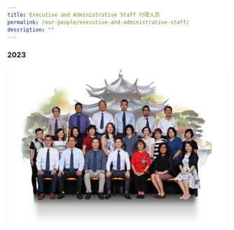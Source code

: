 ```yaml
---
title: Executive and Administrative Staff 行政人员
permalink: /our-people/executive-and-administrative-staff/
description: ""
---
```

### 2023
![](/images/Our%20People/eas2023_2500x1786.jpg)